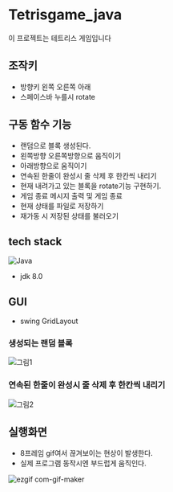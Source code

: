 # Tetrisgame_java

이 프로젝트는 테트리스 게임입니다
## 조작키
- 방향키 왼쪽 오른쪽 아래
- 스페이스바 누를시 rotate

## 구동 함수 기능 
- 랜덤으로 블록 생성된다.
- 왼쪽방향 오른쪽방향으로 움직이기
- 아래방향으로 움직이기 
-	연속된 한줄이 완성시 줄 삭제 후 한칸씩 내리기 
-	현재 내려가고 있는 블록을 rotate기능 구현하기.
-	게임 종료 메시지 출력 및 게임 종료
-	현재 상태를 파일로 저장하기
-	재가동 시 저장된 상태를 불러오기


## tech stack

![Java](https://img.shields.io/badge/-Java-%23F7DF1C?style=for-the-badge&logo=java&logoColor=000000&labelColor=%23F7DF1C&color=%23FFCE5A) 

- jdk 8.0

## GUI 
- swing GridLayout

### 생성되는 랜덤 블록
![그림1](https://user-images.githubusercontent.com/26202424/177023112-1b2a617a-6026-482a-8459-346523454a0a.png)

###
###	연속된 한줄이 완성시 줄 삭제 후 한칸씩 내리기 
![그림2](https://user-images.githubusercontent.com/26202424/177023206-1bb5ddaf-0d9b-49f9-9049-dad82823360d.png)

## 실행화면
- 8프레임 gif여서 끊겨보이는 현상이 발생한다. 
- 실제 프로그램 동작시엔 부드럽게 움직인다.

![ezgif com-gif-maker](https://user-images.githubusercontent.com/26202424/177025261-d90c032e-e4e8-46a6-8126-555e2840bfab.gif)


